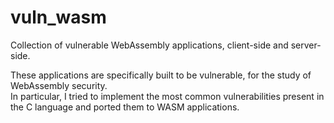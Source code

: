# vuln_wasm
Collection of vulnerable WebAssembly applications, client-side and server-side.

These applications are specifically built to be vulnerable, for the study of WebAssembly security. </br>
In particular, I tried to implement the most common vulnerabilities present in the C language and ported them to WASM applications.
